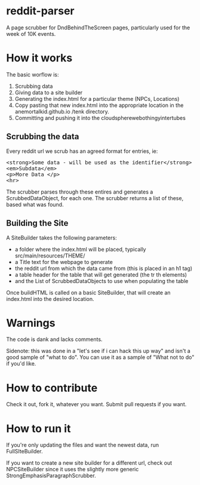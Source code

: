 # reddit-parser
A page scrubber for DndBehindTheScreen pages, particularly used for the week of 10K events. 

# How it works

The basic worflow is:

1. Scrubbing data
2. Giving data to a site builder
3. Generating the index.html for a particular theme (NPCs, Locations)
4. Copy pasting that new index.html into the appropriate location in the anemortalkid.github.io /tenk directory. 
5. Committing and pushing it into the cloudspherewebothingyintertubes

## Scrubbing the data
Every reddit url we scrub has an agreed format for entries, ie:

<pre>
&lt;strong&gt;Some data - will be used as the identifier&lt;/strong&gt;
&lt;em&gt;Subdata&lt;/em&gt;
&lt;p&gt;More Data &lt;/p&gt;
&lt;hr&gt;
</pre>

The scrubber parses through these entires and generates a ScrubbedDataObject, for each one. The scrubber returns a list of these, based what was found.

## Building the Site
A SiteBuilder takes the following parameters:
* a folder where the index.html will be placed, typically src/main/resources/THEME/
* a Title text for the webpage to generate
* the reddit url from which the data came from (this is placed in an h1 tag)
* a table header for the table that will get generated (the tr th elements)
* and the List of ScrubbedDataObjects to use when populating the table

Once buildHTML is called on a basic SiteBuilder, that will create an index.html into the desired location. 

# Warnings
The code is dank and lacks comments. 

Sidenote: this was done in a "let's see if i can hack this up way" and isn't a good sample of "what to do". You can use it as a sample of "What not to do" if you'd like. 

# How to contribute
Check it out, fork it, whatever you want. Submit pull requests if you want. 


# How to run it

If you're only updating the files and want the newest data, run FullSIteBuilder. 

If you want to create a new site builder for a different url, check out NPCSiteBuilder since it uses the slightly more generic StrongEmphasisParagraphScrubber. 


